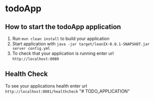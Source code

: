 # todoApp

How to start the todoApp application
---

1. Run `mvn clean install` to build your application
1. Start application with `java -jar target/leanIX-0.0.1-SNAPSHOT.jar server config.yml`
1. To check that your application is running enter url `http://localhost:8080`

Health Check
---

To see your applications health enter url `http://localhost:8081/healthcheck`
"# TODO_APPLICATION" 
